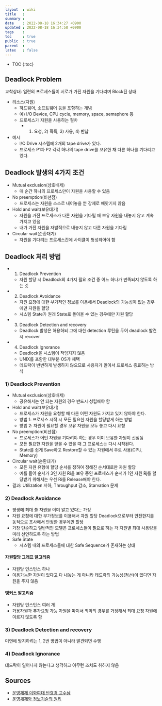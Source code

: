 ```yaml
---
layout  : wiki
title   : 
summary : 
date    : 2022-08-18 16:34:27 +0900
updated : 2022-08-18 16:34:58 +0900
tags    : 
toc     : true
public  : true
parent  : 
latex   : false
---
```

* TOC
{:toc}

## Deadlock Problem  
교착상태: 일련의 프로세스들이 서로가 가진 자원을 기다리며 Block된 상태

- 리소스(자원)
	- 하드웨어, 소프트웨어 등을 포함하는 개념
	- 예) I/O Device, CPU cycle, memory, space, semaphore 등
	- 프로세스가 자원을 사용하는 절차
		- 1) 요청, 2) 획득, 3) 사용, 4) 반납
- 예시
	- I/O Drive 시스템에 2개의 tape drive가 있다.
	- 프로세스 P1과 P2 각각 하나의 tape drive를 보유한 채 다른 하나를 기다리고 있다.

## Deadlock 발생의 4가지 조건 
- Mutual exclusion(상호배제)
	- 매 순간 하나의 프로세스만이 자원을 사용할 수 있음
- No preemption(비선점)
	- 프로세스는 자원을 스스로 내어놓을 뿐 강제로 빼앗기지 않음
- Hold and wait(보유대기)
	- 자원을 가진 프로세스가 다른 자원을 기다릴 때 보유 자원을 내놓지 않고 계속 가지고 있음
	- 내가 가진 자원을 자발적으로 내놓지 않고 다른 자원을 기다림
- Circular wait(순환대기)
	- 자원을 기다리는 프로세스간에 사이클이 형성되어야 함
 
## Deadlock 처리 방법
- 1) Deadlock Prevention
	- 자원 할당 시 Deadlock의 4가지 필요 조건 중 어느 하나가 만족되지 않도록 하는 것
- 2) Deadlock Avoidance
	- 자원 요청에 대한 부가적인 정보를 이용해서 Deadlock의 가능성이 없는 경우에만 자원을 할당
	- 시스템 State가 원래 State로 돌아올 수 있는 경우에만 자원 할당
- 3) Deadlock Detection and recovery
	- Deadlock 발생은 허용하되 그에 대한 detection 루틴을 두어 deadlock 발견 시 recover
- 4) Deadlock Ignorance
	- Deadlock을 시스템이 책임지지 않음
	- UNIX를 포함한 대부분 OS가 채택
	- 데드락이 빈번하게 발생하지 않으므로 사용자가 알아서 프로세스 종료하는 방식
 
### 1) Deadlock Prevention
- Mutual exclusion(상호배제)
	- 공유해서는 안 되는 자원의 경우 반드시 성립해야 함
- Hold and wait(보유대기)
	- 프로세스가 자원을 요청할 때 다른 어떤 자원도 가지고 있지 않아야 한다.
	- 방법 1: 프로세스 시작 시 모든 필요한 자원을 할당받게 하는 방법
	- 방법 2: 자원이 필요할 경우 보유 자원을 모두 놓고 다시 요청
- No preemption(비선점)
	- 프로세스가 어떤 자원을 기다려야 하는 경우 이미 보유한 자원이 선점됨
	- 모든 필요한 자원을 얻을 수 있을 때 그 프로세스는 다시 시작된다.
	- State를 쉽게 Save하고 Restore할 수 있는 자원에서 주로 사용(CPU, Memory)
- Circular wait(순환대기)
	- 모든 자원 유형에 할당 순서를 정하여 정해진 순서대로만 자원 할당
	- 예를 들어 순서가 3인 자원 Ri을 보유 중인 프로세스가 순서가 1인 자원 Rj를 할당받기 위해서는 우선 Ri를 Release해야 한다.
- 결과: Utilization 저하, Throughput 감소, Starvation 문제

### 2) Deadlock Avoidance 
- 평생에 최대 쓸 자원을 이미 알고 있다는 가정
- 자원 요청에 대한 부가정보를 이용해서 자원 할당 Deadlock으로부터 안전한지를 동적으로 조사해서 안정한 경우에만 할당
- 가장 단순하고 일반적인 모델은 프로세스들이 필요로 하는 각 자원별 최대 사용량을 미리 선언하도록 하는 방법
- Safe State
	- 시스템 내의 프로세스들에 대한 Safe Sequence가 존재하는 상태

#### 자원할당 그래프 알고리즘
- 자원당 인스턴스 하나
- 이용가능한 자원이 있다고 다 내놓는 게 아니라 데드락의 가능성(점선)이 있다면 자원을 주지 않음 

#### 뱅커스 알고리즘
- 자원당 인스턴스 여러 개
- 가용자원과 추가요청 가능 자원을 따져서 최악의 경우를 가정해서 최대 요청 자원에 이르지 않도록 함  

### 3) Deadlock Detection and recovery

미연에 방지하려는 1, 2번 방법이 아니라 발견되면 수행 

### 4) Deadlock Ignorance

데드락이 일어나지 않는다고 생각하고 아무런 조치도 취하지 않음
 
## Sources 
- [운영체제 이화여대 반효경 교수님](http://www.kocw.net/home/search/kemView.do?kemId=1046323)
- [운영체제와 정보기술의 원리](http://www.yes24.com/Product/Goods/90124877)

